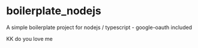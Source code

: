 # boilerplate_nodejs
A simple boilerplate project for nodejs / typescript - google-oauth included

KK do you love me